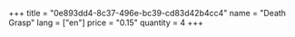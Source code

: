 +++
title = "0e893dd4-8c37-496e-bc39-cd83d42b4cc4"
name = "Death Grasp"
lang = ["en"]
price = "0.15"
quantity = 4
+++
